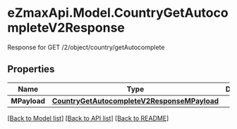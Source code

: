 # eZmaxApi.Model.CountryGetAutocompleteV2Response
Response for GET /2/object/country/getAutocomplete

## Properties

Name | Type | Description | Notes
------------ | ------------- | ------------- | -------------
**MPayload** | [**CountryGetAutocompleteV2ResponseMPayload**](CountryGetAutocompleteV2ResponseMPayload.md) |  | 

[[Back to Model list]](../README.md#documentation-for-models) [[Back to API list]](../README.md#documentation-for-api-endpoints) [[Back to README]](../README.md)

